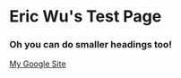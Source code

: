 # Eric Wu's Test Page

### Oh you can do smaller headings too!

[My Google Site](https://sites.google.com/view/summer-2020-eric-wu/)
